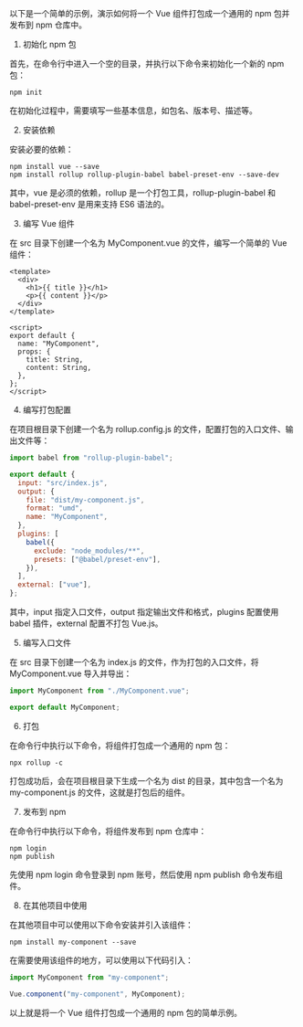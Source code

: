 以下是一个简单的示例，演示如何将一个 Vue 组件打包成一个通用的 npm 包并发布到 npm 仓库中。

1. 初始化 npm 包

首先，在命令行中进入一个空的目录，并执行以下命令来初始化一个新的 npm 包：

```
npm init
```

在初始化过程中，需要填写一些基本信息，如包名、版本号、描述等。

2. 安装依赖

安装必要的依赖：

```
npm install vue --save
npm install rollup rollup-plugin-babel babel-preset-env --save-dev
```

其中，vue 是必须的依赖，rollup 是一个打包工具，rollup-plugin-babel 和 babel-preset-env 是用来支持 ES6 语法的。

3. 编写 Vue 组件

在 src 目录下创建一个名为 MyComponent.vue 的文件，编写一个简单的 Vue 组件：

```vue
<template>
  <div>
    <h1>{{ title }}</h1>
    <p>{{ content }}</p>
  </div>
</template>

<script>
export default {
  name: "MyComponent",
  props: {
    title: String,
    content: String,
  },
};
</script>
```

4. 编写打包配置

在项目根目录下创建一个名为 rollup.config.js 的文件，配置打包的入口文件、输出文件等：

```js
import babel from "rollup-plugin-babel";

export default {
  input: "src/index.js",
  output: {
    file: "dist/my-component.js",
    format: "umd",
    name: "MyComponent",
  },
  plugins: [
    babel({
      exclude: "node_modules/**",
      presets: ["@babel/preset-env"],
    }),
  ],
  external: ["vue"],
};
```

其中，input 指定入口文件，output 指定输出文件和格式，plugins 配置使用 babel 插件，external 配置不打包 Vue.js。

5. 编写入口文件

在 src 目录下创建一个名为 index.js 的文件，作为打包的入口文件，将 MyComponent.vue 导入并导出：

```js
import MyComponent from "./MyComponent.vue";

export default MyComponent;
```

6. 打包

在命令行中执行以下命令，将组件打包成一个通用的 npm 包：

```
npx rollup -c
```

打包成功后，会在项目根目录下生成一个名为 dist 的目录，其中包含一个名为 my-component.js 的文件，这就是打包后的组件。

7. 发布到 npm

在命令行中执行以下命令，将组件发布到 npm 仓库中：

```
npm login
npm publish
```

先使用 npm login 命令登录到 npm 账号，然后使用 npm publish 命令发布组件。

8. 在其他项目中使用

在其他项目中可以使用以下命令安装并引入该组件：

```
npm install my-component --save
```

在需要使用该组件的地方，可以使用以下代码引入：

```js
import MyComponent from "my-component";

Vue.component("my-component", MyComponent);
```

以上就是将一个 Vue 组件打包成一个通用的 npm 包的简单示例。
